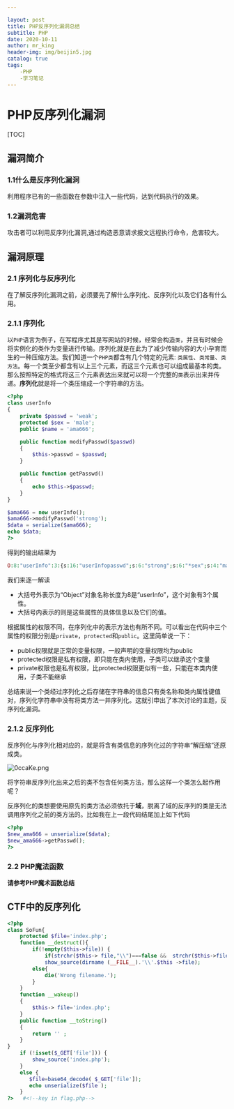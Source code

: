 ```yaml
---

layout: post
title: PHP反序列化漏洞总结
subtitle: PHP
date: 2020-10-11
author: mr_king
header-img: img/beijin5.jpg
catalog: true
tags: 
    -PHP
    -学习笔记
---
```


# PHP反序列化漏洞

[TOC]

## 漏洞简介

### 1.1什么是反序列化漏洞

利用程序已有的一些函数在参数中注入一些代码，达到代码执行的效果。

### 1.2漏洞危害

攻击者可以利用反序列化漏洞,通过构造恶意请求报文远程执行命令，危害较大。

## 漏洞原理

### 2.1 序列化与反序列化

在了解反序列化漏洞之前，必须要先了解什么序列化、反序列化以及它们各有什么用。

### 2.1.1 序列化

以`PHP`语言为例子，在写程序尤其是写网站的时候，经常会构造`类`，并且有时候会将实例化的类作为变量进行传输。序列化就是在此为了减少传输内容的大小孕育而生的一种压缩方法。我们知道一个`PHP类`都含有几个特定的元素: `类属性`、`类常量`、`类方法`。每一个类至少都含有以上三个元素，而这三个元素也可以组成最基本的类。那么按照特定的格式将这三个元素表达出来就可以将一个完整的`类`表示出来并传递。**序列化**就是将一个类压缩成一个字符串的方法。

```php
<?php
class userInfo
{
    private $passwd = 'weak';
    protected $sex = 'male';
    public $name = 'ama666';

    public function modifyPasswd($passwd)
    {
        $this->passwd = $passwd;
    }

    public function getPasswd()
    {
        echo $this->$passwd;
    }
}

$ama666 = new userInfo();
$ama666->modifyPasswd('strong');
$data = serialize($ama666);
echo $data;
?>
```

得到的输出结果为

```php
O:8:"userInfo":3:{s:16:"userInfopasswd";s:6:"strong";s:6:"*sex";s:4:"male";s:4:"name";s:6:"ama666";}
```

我们来逐一解读

- 大括号外表示为“Object”对象名称长度为8是“userInfo”，这个对象有3个属性。
- 大括号内表示的则是这些属性的具体信息以及它们的值。

根据属性的权限不同，在序列化中的表示方法也有所不同。可以看出在代码中三个属性的权限分别是`private`，`protected`和`public`。这里简单说一下：

- public权限就是正常的变量权限，一般声明的变量权限均为public
- protected权限是私有权限，即只能在类内使用，子类可以继承这个变量
- private权限也是私有权限，比protected权限更似有一些，只能在本类内使用，子类不能继承

总结来说一个类经过序列化之后存储在字符串的信息只有类名称和类内属性键值对，序列化字符串中没有将类方法一并序列化。这就引申出了本次讨论的主题，反序列化漏洞。

### 2.1.2 反序列化

反序列化与序列化相对应的，就是将含有类信息的序列化过的字符串“解压缩”还原成类。

![0ccaKe.png](https://s1.ax1x.com/2020/10/11/0ccaKe.png)

将字符串反序列化出来之后的类不包含任何类方法，那么这样一个类怎么起作用呢？

反序列化的类想要使用原先的类方法必须依托于**域**，脱离了域的反序列的类是无法调用序列化之前的类方法的。比如我在上一段代码结尾加上如下代码

```php
<?php
$new_ama666 = unserialize($data);
$new_ama666->getPasswd();
?>
```

### 2.2 PHP魔法函数

**请参考PHP魔术函数总结**

## CTF中的反序列化

```PHP
<?php
class SoFun{ 
    protected $file='index.php';
    function __destruct(){ 
        if(!empty($this->file)) {
            if(strchr($this-> file,"\\")===false &&  strchr($this->file, '\\')===false)
            show_source(dirname (__FILE__).'\\'.$this ->file);
        else{
            die('Wrong filename.');
        }
    }  
    function __wakeup()
    { 
        $this-> file='index.php'; 
    } 
    public function __toString()
    {
        return '' ;
    }
}     
    if (!isset($_GET['file'])) { 
        show_source('index.php'); 
    } 
    else { 
       $file=base64_decode( $_GET['file']); 
       echo unserialize($file ); 
    } 
?>   #<!--key in flag.php-->
```


